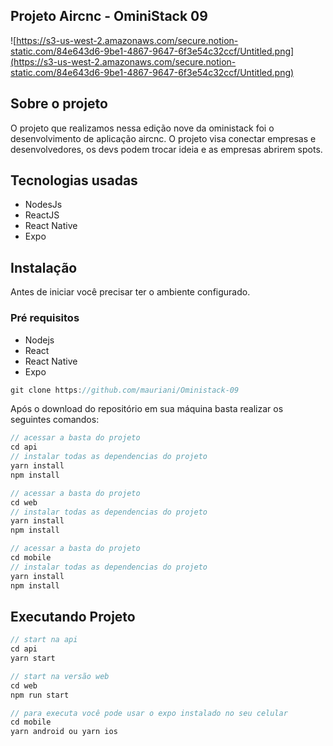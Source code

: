 ## Projeto Aircnc - OminiStack 09
![https://s3-us-west-2.amazonaws.com/secure.notion-static.com/84e643d6-9be1-4867-9647-6f3e54c32ccf/Untitled.png](https://s3-us-west-2.amazonaws.com/secure.notion-static.com/84e643d6-9be1-4867-9647-6f3e54c32ccf/Untitled.png)

## Sobre o projeto

O projeto que realizamos nessa edição nove da oministack foi o desenvolvimento de aplicação aircnc. O projeto visa conectar empresas e desenvolvedores, os devs podem trocar ideia e as empresas abrirem spots.

## Tecnologias usadas

- NodesJs
- ReactJS
- React Native
- Expo

## Instalação

Antes de iniciar você precisar ter o ambiente configurado.

### Pré requisitos

- Nodejs
- React
- React Native
- Expo

```jsx
git clone https://github.com/mauriani/Oministack-09
```

Após o download do repositório em sua máquina basta realizar os seguintes comandos:

```jsx
// acessar a basta do projeto
cd api
// instalar todas as dependencias do projeto
yarn install
npm install

// acessar a basta do projeto
cd web
// instalar todas as dependencias do projeto
yarn install
npm install

// acessar a basta do projeto
cd mobile
// instalar todas as dependencias do projeto
yarn install
npm install

```

## Executando Projeto

```jsx
// start na api
cd api
yarn start

// start na versão web
cd web
npm run start

// para executa você pode usar o expo instalado no seu celular
cd mobile
yarn android ou yarn ios
```
